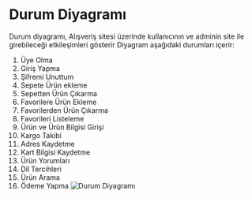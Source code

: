 # Durum Diyagramı
Durum diyagramı, Alışveriş sitesi üzerinde kullanıcının ve adminin site ile girebileceği etkileşimleri gösterir Diyagram aşağıdaki durumları içerir:

1. Üye Olma
2. Giriş Yapma
3. Şifremi Unuttum
4. Sepete Ürün ekleme
5. Sepetten Ürün Çıkarma
6. Favorilere Ürün Ekleme
7. Favorilerden Ürün Çıkarma
8. Favorileri Listeleme
9. Ürün ve Ürün Bilgisi Girişi
10. Kargo Takibi
11. Adres Kaydetme
12. Kart Bilgisi Kaydetme
13. Ürün Yorumları
14. Dil Tercihleri
15. Ürün Arama
16. Ödeme Yapma
![Durum Diyagramı](https://github.com/user-attachments/assets/8f4472f0-0bc5-48eb-abf4-6c20ed394ba9)
